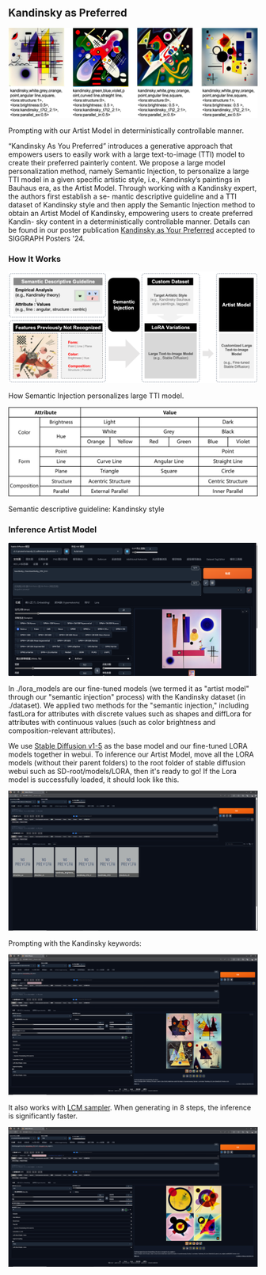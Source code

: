 ## Kandinsky as Preferred

![Prompting with Our Artist Model](imgs/prompting_example_new.jpg)

Prompting with our Artist Model in deterministically controllable manner.

 “Kandinsky As You Preferred” introduces a generative approach that empowers users to easily work with a large text-to-image (TTI) model to create their preferred painterly content. We propose a large model personalization method, namely Semantic Injection, to personalize a large TTI model in a given specific artistic style, i.e., Kandinsky’s paintings in Bauhaus era, as the Artist Model. Through working with a Kandinsky expert, the authors first establish a se- mantic descriptive guideline and a TTI dataset of Kandinsky style and then apply the Semantic Injection method to obtain an Artist Model of Kandinsky, empowering users to create preferred Kandin- sky content in a deterministically controllable manner. Details can be found in our poster publication [Kandinsky as Your Preferred](https://doi.org/10.1145/3641234.3671061) accepted to SIGGRAPH Posters '24.


### How It Works
![Semantic Injection](imgs/semantic_injection.png)

How Semantic Injection personalizes large TTI model.

![Attribute Value List](imgs/attribute_value.jpg)

Semantic descriptive guideline: Kandinsky style

### Inference Artist Model
![Screenshot](imgs/eg.jpg)


In ./lora_models are our fine-tuned models (we termed it as "artist model" through our "semantic injection" process) with the Kandinsky dataset (in ./dataset). We applied two methods for the "semantic injection," including fastLora for attributes with discrete values such as shapes and diffLora for attributes with continuous values (such as color brightness and composition-relevant attributes). 

We use [Stable Diffusion v1-5](https://huggingface.co/runwayml/stable-diffusion-v1-5) as the base model and our fine-tuned LORA models together in webui. To inference our Artist Model, move all the LORA models (without their parent folders) to the root folder of stable diffusion webui such as SD-root/models/LORA, then it's ready to go! If the Lora model is successfully loaded, it should look like this.

![Screenshot](imgs/2.png)

<!-- https://github.com/0xbitches/sd-webui-lcm -->

<!-- https://comfyanonymous.github.io/ComfyUI_examples/inpaint/ -->

Prompting with the Kandinsky keywords:

![Screenshot](imgs/3.jpg)

It also works with [LCM sampler](https://huggingface.co/latent-consistency/lcm-lora-sdv1-5/blob/main/pytorch_lora_weights.safetensors). When generating in 8 steps, the inference is significantly faster.  

![Screenshot](imgs/4.jpg)
